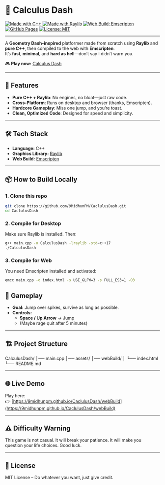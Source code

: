 # 🧮 Calculus Dash  


[![Made with C++](https://img.shields.io/badge/Made%20with-C++-blue.svg?style=for-the-badge)](https://isocpp.org/)
[![Made with Raylib](https://img.shields.io/badge/Graphics-Raylib-green.svg?style=for-the-badge)](https://www.raylib.com/)
[![Web Build: Emscripten](https://img.shields.io/badge/Build-Emscripten-orange.svg?style=for-the-badge)](https://emscripten.org/)
[![GitHub Pages](https://img.shields.io/badge/Hosted%20on-GitHub%20Pages-blueviolet.svg?style=for-the-badge)](https://pages.github.com/)
[![License: MIT](https://img.shields.io/badge/License-MIT-yellow.svg?style=for-the-badge)](LICENSE)

---

A **Geometry Dash-inspired** platformer made from scratch using **Raylib** and **pure C++**, then compiled to the web with **Emscripten**.  
It’s **fast**, **minimal**, and **hard as hell**—don’t say I didn’t warn you.  

🎮 **Play now:** [Calculus Dash](https://9midhunpm.github.io/CaclulusDash/webBuild)  

---

## 🚀 Features  
- **Pure C++ + Raylib**: No engines, no bloat—just raw code.  
- **Cross-Platform**: Runs on desktop and browser (thanks, Emscripten).  
- **Hardcore Gameplay**: Miss one jump, and you’re toast.  
- **Clean, Optimized Code**: Designed for speed and simplicity.  

---

## 🛠 Tech Stack  
- **Language:** C++  
- **Graphics Library:** [Raylib](https://www.raylib.com/)  
- **Web Build:** [Emscripten](https://emscripten.org/)  

---

## 📦 How to Build Locally  
### 1. Clone this repo  
```bash
git clone https://github.com/9MidhunPM/CaclulusDash.git
cd CaclulusDash
```
### 2. Compile for Desktop  
Make sure Raylib is installed. Then:  
```bash
g++ main.cpp -o CalculusDash -lraylib -std=c++17
./CalculusDash
```
### 3. Compile for Web  
You need Emscripten installed and activated:  
```bash
emcc main.cpp -o index.html -s USE_GLFW=3 -s FULL_ES3=1 -O3
```
## 🎯 Gameplay  
- **Goal:** Jump over spikes, survive as long as possible.  
- **Controls:**  
    - **Space / Up Arrow** → Jump  
    - (Maybe rage quit after 5 minutes)  

---

## 🏗 Project Structure  
CalculusDash/
│── main.cpp
│── assets/
│── webBuild/
│ └── index.html
└── README.md


---

## 🌐 Live Demo  
Play here:  
👉 [https://9midhunpm.github.io/CaclulusDash/webBuild](https://9midhunpm.github.io/CaclulusDash/webBuild)

---

## ⚠️ Difficulty Warning  
This game is not casual. It will break your patience. It will make you question your life choices. Good luck.  

---

## 📜 License  
MIT License – Do whatever you want, just give credit.
